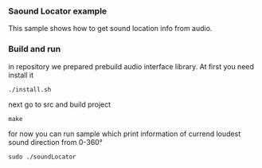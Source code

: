 ### Saound Locator example
This sample shows how to get sound location info from audio.

### Build and run
in repository we prepared prebuild audio interface library. At first you need install it
```
./install.sh
```
next go to src and build project
```
make
```
for now you can run sample which print information of currend loudest sound direction from 0-360°
```
sudo ./soundLocator 
```
